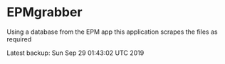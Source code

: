 # EPMgrabber
Using a database from the EPM app this application scrapes the files as required


Latest backup: Sun Sep 29 01:43:02 UTC 2019
